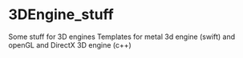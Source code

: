 # 3DEngine_stuff
Some stuff for 3D engines
Templates for metal 3d engine (swift) and openGL and DirectX 3D engine (c++)
